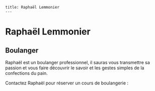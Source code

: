     title: Raphaël Lemmonier
	---

# Raphaël Lemmonier
## Boulanger

Raphaël est un boulanger professionnel, il sauras vous transmettre sa passion
et vous faire découvrir le savoir et les gestes simples de la confections du pain.

Contactez Raphaël pour réserver un cours de boulangerie : 

